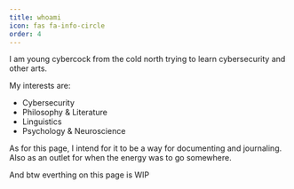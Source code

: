 ```yaml
---
title: whoami
icon: fas fa-info-circle
order: 4
---
```


I am young cybercock from the cold north trying to learn cybersecurity and other arts.

My interests are:

- Cybersecurity
- Philosophy & Literature
- Linguistics 
- Psychology & Neuroscience

As for this page, I intend for it to be a way for documenting and journaling. Also as an outlet for when the energy was to go somewhere.


And btw everthing on this page is WIP

